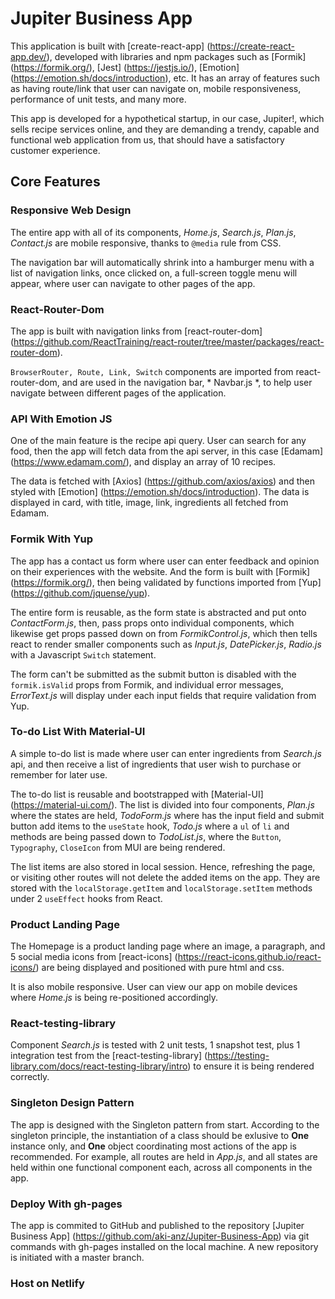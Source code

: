 # Jupiter Business App

This application is built with [create-react-app] (https://create-react-app.dev/), developed with libraries and npm packages such as [Formik] (https://formik.org/), [Jest] (https://jestjs.io/), [Emotion] (https://emotion.sh/docs/introduction), etc. It has an array of features such as having route/link that user can navigate on, mobile responsiveness, performance of unit tests, and many more. 

This app is developed for a hypothetical startup, in our case, Jupiter!, which sells recipe services online, and they are demanding a trendy, capable and functional web application from us, that should have a satisfactory customer experience.

## Core Features

### Responsive Web Design

The entire app with all of its components, *Home.js*, *Search.js*, *Plan.js*, *Contact.js* are mobile responsive, thanks to `@media` rule from CSS.

The navigation bar will automatically shrink into a hamburger menu with a list of navigation links, once clicked on, a full-screen toggle menu will appear, where user can navigate to other pages of the app.


### React-Router-Dom

The app is built with navigation links from [react-router-dom] (https://github.com/ReactTraining/react-router/tree/master/packages/react-router-dom).

`BrowserRouter, Route, Link, Switch` components are imported from react-router-dom, and are used in the navigation bar, * Navbar.js *, to help user navigate between different pages of the application.

### API With Emotion JS

One of the main feature is the recipe api query. User can search for any food, then the app will fetch data from the api server, in this case [Edamam] (https://www.edamam.com/), and display an array of 10 recipes.

The data is fetched with [Axios] (https://github.com/axios/axios) and then styled with [Emotion] (https://emotion.sh/docs/introduction). The data is displayed in card, with title, image, link, ingredients all fetched from Edamam.


### Formik With Yup

The app has a contact us form where user can enter feedback and opinion on their experiences with the website. And the form is built with [Formik] (https://formik.org/), then being validated by functions imported from [Yup] (https://github.com/jquense/yup).

The entire form is reusable, as the form state is abstracted and put onto *ContactForm.js*, then, pass props onto individual components, which likewise get props passed down on from *FormikControl.js*, which then tells react to render smaller components such as *Input.js*, *DatePicker.js*, *Radio.js* with a Javascript `Switch` statement.

The form can't be submitted as the submit button is disabled with the `formik.isValid` props from Formik, and individual error messages, *ErrorText.js* will display under each input fields that require validation from Yup.


### To-do List With Material-UI

A simple to-do list is made where user can enter ingredients from *Search.js* api, and then receive a list of ingredients that user wish to purchase or remember for later use.

The to-do list is reusable and bootstrapped with [Material-UI] (https://material-ui.com/). The list is divided into four components, *Plan.js* where the states are held, *TodoForm.js* where has the input field and submit button add items to the `useState` hook, *Todo.js*  where a `ul` of `li` and methods are being passed down to *TodoList.js*, where the `Button`, `Typography`, `CloseIcon` from MUI are being rendered.

The list items are also stored in local session. Hence, refreshing the page, or visiting other routes will not delete the added items on the app. They are stored with the `localStorage.getItem` and `localStorage.setItem` methods under 2 `useEffect` hooks from React.


### Product Landing Page

The Homepage is a product landing page where an image, a paragraph, and 5 social media icons from [react-icons] (https://react-icons.github.io/react-icons/) are being displayed and positioned with pure html and css.

It is also mobile responsive. User can view our app on mobile devices where *Home.js* is being re-positioned accordingly.


### React-testing-library

Component *Search.js* is tested with 2 unit tests, 1 snapshot test, plus 1 integration test from the [react-testing-library] (https://testing-library.com/docs/react-testing-library/intro) to ensure it is being rendered correctly.


### Singleton Design Pattern

The app is designed with the Singleton pattern from start. According to the singleton principle, the instantiation of a class should be exlusive to **One** instance only, and **One** object coordinating most actions of the app is recommended. For example, all routes are held in *App.js*, and all states are held within one functional component each, across all components in the app.


### Deploy With gh-pages

The app is commited to GitHub and published to the repository [Jupiter Business App] (https://github.com/aki-anz/Jupiter-Business-App) via git commands with gh-pages installed on the local machine. A new repository is initiated with a master branch.


### Host on Netlify



